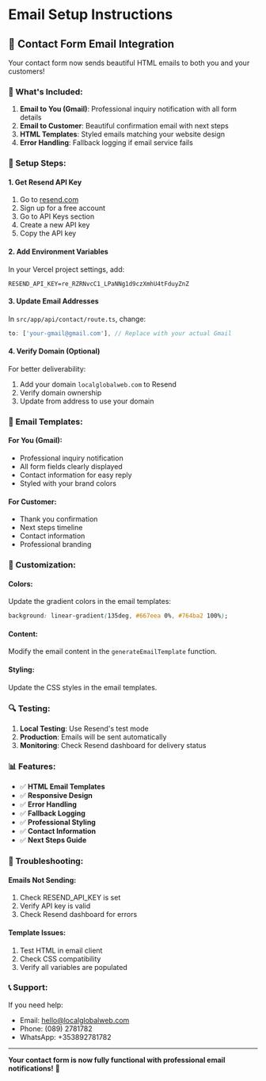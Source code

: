 # Email Setup Instructions

## 🚀 Contact Form Email Integration

Your contact form now sends beautiful HTML emails to both you and your customers!

### 📧 What's Included:

1. **Email to You (Gmail)**: Professional inquiry notification with all form details
2. **Email to Customer**: Beautiful confirmation email with next steps
3. **HTML Templates**: Styled emails matching your website design
4. **Error Handling**: Fallback logging if email service fails

### 🔧 Setup Steps:

#### 1. Get Resend API Key
1. Go to [resend.com](https://resend.com)
2. Sign up for a free account
3. Go to API Keys section
4. Create a new API key
5. Copy the API key

#### 2. Add Environment Variables
In your Vercel project settings, add:
```
RESEND_API_KEY=re_RZRNvcC1_LPaNNg1d9czXmhU4tFduyZnZ
```

#### 3. Update Email Addresses
In `src/app/api/contact/route.ts`, change:
```javascript
to: ['your-gmail@gmail.com'], // Replace with your actual Gmail
```

#### 4. Verify Domain (Optional)
For better deliverability:
1. Add your domain `localglobalweb.com` to Resend
2. Verify domain ownership
3. Update from address to use your domain

### 📱 Email Templates:

#### For You (Gmail):
- Professional inquiry notification
- All form fields clearly displayed
- Contact information for easy reply
- Styled with your brand colors

#### For Customer:
- Thank you confirmation
- Next steps timeline
- Contact information
- Professional branding

### 🎨 Customization:

#### Colors:
Update the gradient colors in the email templates:
```css
background: linear-gradient(135deg, #667eea 0%, #764ba2 100%);
```

#### Content:
Modify the email content in the `generateEmailTemplate` function.

#### Styling:
Update the CSS styles in the email templates.

### 🔍 Testing:

1. **Local Testing**: Use Resend's test mode
2. **Production**: Emails will be sent automatically
3. **Monitoring**: Check Resend dashboard for delivery status

### 📊 Features:

- ✅ **HTML Email Templates**
- ✅ **Responsive Design**
- ✅ **Error Handling**
- ✅ **Fallback Logging**
- ✅ **Professional Styling**
- ✅ **Contact Information**
- ✅ **Next Steps Guide**

### 🚨 Troubleshooting:

#### Emails Not Sending:
1. Check RESEND_API_KEY is set
2. Verify API key is valid
3. Check Resend dashboard for errors

#### Template Issues:
1. Test HTML in email client
2. Check CSS compatibility
3. Verify all variables are populated

### 📞 Support:

If you need help:
- Email: hello@localglobalweb.com
- Phone: (089) 2781782
- WhatsApp: +353892781782

---

**Your contact form is now fully functional with professional email notifications!** 🎉
